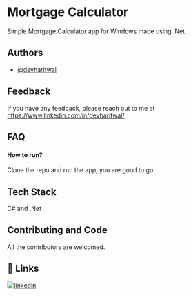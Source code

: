 # Mortgage Calculator  
Simple Mortgage Calculator  app for Windows made using .Net
## Authors

- [@devharitwal](https://github.com/devharitwal)

  
## Feedback

If you have any feedback, please reach out to me at https://www.linkedin.com/in/devharitwal/

  
## FAQ

#### How to run?
Clone the repo and run the app, you are good to go. 







 




  
## Tech Stack

C# and .Net 


  
## Contributing and Code
All the contributors are welcomed.






  
## 🔗 Links

[![linkedin](https://img.shields.io/badge/linkedin-0A66C2?style=for-the-badge&logo=linkedin&logoColor=white)](https://www.linkedin.com/in/devharitwal/)

  
